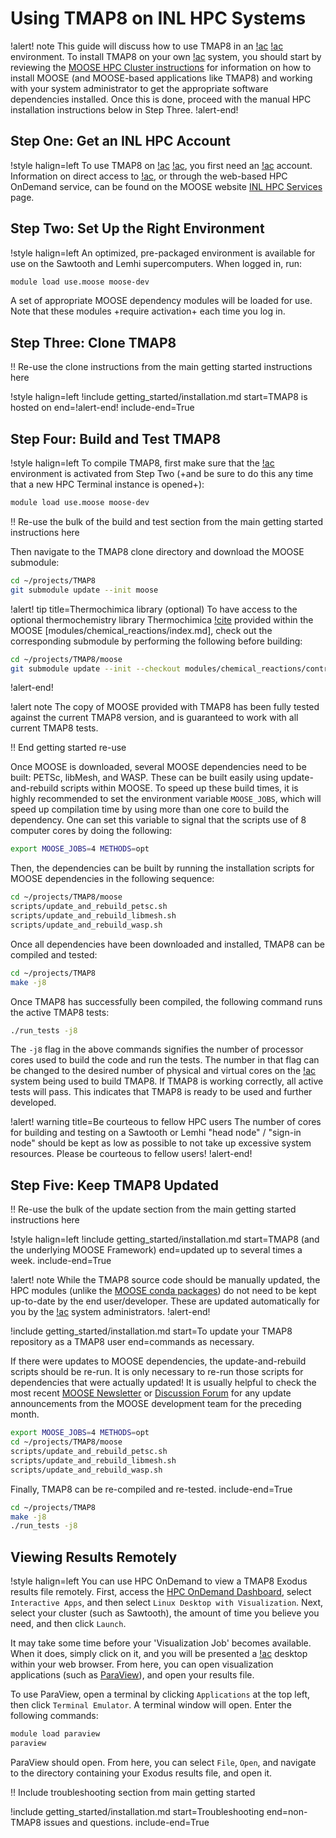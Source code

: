 # Using TMAP8 on INL HPC Systems

!alert! note
This guide will discuss how to use TMAP8 in an [!ac](INL) [!ac](HPC) environment. To
install TMAP8 on your own [!ac](HPC) system, you should start by reviewing the
[MOOSE HPC Cluster instructions](https://mooseframework.inl.gov/getting_started/installation/hpc_install_moose.html)
for information on how to install MOOSE (and MOOSE-based applications like TMAP8) and working with
your system administrator to get the appropriate software dependencies installed. Once this is done,
proceed with the manual HPC installation instructions below in Step Three.
!alert-end!

## Step One: Get an INL HPC Account

!style halign=left
To use TMAP8 on [!ac](INL) [!ac](HPC), you first need an [!ac](HPC) account. Information on direct
access to [!ac](HPC), or through the web-based HPC OnDemand service, can be found on the
MOOSE website [INL HPC Services](https://mooseframework.inl.gov/help/inl/index.html) page.

## Step Two: Set Up the Right Environment

!style halign=left
An optimized, pre-packaged environment is available for use on the Sawtooth and Lemhi supercomputers.
When logged in, run:

```bash
module load use.moose moose-dev
```

A set of appropriate MOOSE dependency modules will be loaded for use. Note that these modules
+require activation+ each time you log in.

## Step Three: Clone TMAP8

!! Re-use the clone instructions from the main getting started instructions here

!style halign=left
!include getting_started/installation.md start=TMAP8 is hosted on end=!alert-end! include-end=True

## Step Four: Build and Test TMAP8

!style halign=left
To compile TMAP8, first make sure that the [!ac](HPC) environment is activated from Step Two (+and be sure to do this any time that a new HPC Terminal instance is opened+):

```bash
module load use.moose moose-dev
```

!! Re-use the bulk of the build and test section from the main getting started instructions here

Then navigate to the TMAP8 clone directory and download the MOOSE submodule:

```bash
cd ~/projects/TMAP8
git submodule update --init moose
```

!alert! tip title=Thermochimica library (optional)
To have access to the optional thermochemistry library Thermochimica [!cite](piro2013) provided within
the MOOSE [modules/chemical_reactions/index.md], check out the corresponding submodule by performing
the following before building:

```bash
cd ~/projects/TMAP8/moose
git submodule update --init --checkout modules/chemical_reactions/contrib/thermochimica
```
!alert-end!

!alert note
The copy of MOOSE provided with TMAP8 has been fully tested against the current
TMAP8 version, and is guaranteed to work with all current TMAP8 tests.

!! End getting started re-use

Once MOOSE is downloaded, several MOOSE dependencies need to be built: PETSc, libMesh, and WASP.
These can be built easily using update-and-rebuild scripts within MOOSE. To speed up these build
times, it is highly recommended to set the environment variable `MOOSE_JOBS`, which will speed up
compilation time by using more than one core to build the dependency. One can set this variable to
signal that the scripts use of 8 computer cores by doing the following:

```bash
export MOOSE_JOBS=4 METHODS=opt
```

Then, the dependencies can be built by running the installation scripts for MOOSE dependencies in
the following sequence:

```bash
cd ~/projects/TMAP8/moose
scripts/update_and_rebuild_petsc.sh
scripts/update_and_rebuild_libmesh.sh
scripts/update_and_rebuild_wasp.sh
```

Once all dependencies have been downloaded and installed, TMAP8 can be compiled and tested:

```bash
cd ~/projects/TMAP8
make -j8
```

Once TMAP8 has successfully been compiled, the following command runs the active TMAP8 tests:

```bash
./run_tests -j8
```

The `-j8` flag in the above commands signifies the number of processor cores used to build the code
and run the tests. The number in that flag can be changed to the desired number of physical and
virtual cores on the [!ac](HPC) system being used to build TMAP8. If TMAP8 is working correctly, all
active tests will pass. This indicates that TMAP8 is ready to be used and further developed.

!alert! warning title=Be courteous to fellow HPC users
The number of cores for building and testing on a Sawtooth or Lemhi "head node" / "sign-in node"
should be kept as low as possible to not take up excessive system resources. Please be courteous to
fellow users!
!alert-end!

## Step Five: Keep TMAP8 Updated

!! Re-use the bulk of the update section from the main getting started instructions here

!style halign=left
!include getting_started/installation.md start=TMAP8 (and the underlying MOOSE Framework) end=updated up to several times a week. include-end=True

!alert! note
While the TMAP8 source code should be manually updated, the HPC modules (unlike the
[MOOSE conda packages](https://mooseframework.inl.gov/getting_started/installation/conda.html)) do
not need to be kept up-to-date by the end user/developer. These are updated automatically for you by
the [!ac](HPC) system administrators.
!alert-end!

!include getting_started/installation.md start=To update your TMAP8 repository as a TMAP8 user end=commands as necessary.

If there were updates to MOOSE dependencies, the update-and-rebuild scripts should be re-run. It is
only necessary to re-run those scripts for dependencies that were actually updated! It is usually
helpful to check the most recent [MOOSE Newsletter](https://mooseframework.inl.gov/newsletter/index.html) or [Discussion Forum](https://github.com/idaholab/moose/discussions) for any update announcements from the MOOSE development team for the preceding month.

```bash
export MOOSE_JOBS=4 METHODS=opt
cd ~/projects/TMAP8/moose
scripts/update_and_rebuild_petsc.sh
scripts/update_and_rebuild_libmesh.sh
scripts/update_and_rebuild_wasp.sh
```

Finally, TMAP8 can be re-compiled and re-tested. include-end=True

```bash
cd ~/projects/TMAP8
make -j8
./run_tests -j8
```

## Viewing Results Remotely

!style halign=left
You can use HPC OnDemand to view a TMAP8 Exodus results file remotely. First, access the
[HPC OnDemand Dashboard](https://hpcondemand.inl.gov/pun/sys/dashboard), select `Interactive Apps`,
and then select `Linux Desktop with Visualization`. Next, select your cluster (such as Sawtooth),
the amount of time you believe you need, and then click `Launch`.

It may take some time before your 'Visualization Job' becomes available. When it does, simply click
on it, and you will be presented a [!ac](GUI) desktop within your web browser. From here, you can
open visualization applications (such as [ParaView](https://www.paraview.org/)), and open your
results file.

To use ParaView, open a terminal by clicking `Applications` at the top left, then click
`Terminal Emulator`. A terminal window will open. Enter the following commands:

```bash
module load paraview
paraview
```

ParaView should open. From here, you can select `File`, `Open`, and navigate to the directory
containing your Exodus results file, and open it.

!! Include troubleshooting section from main getting started

!include getting_started/installation.md start=Troubleshooting end=non-TMAP8 issues and questions. include-end=True

